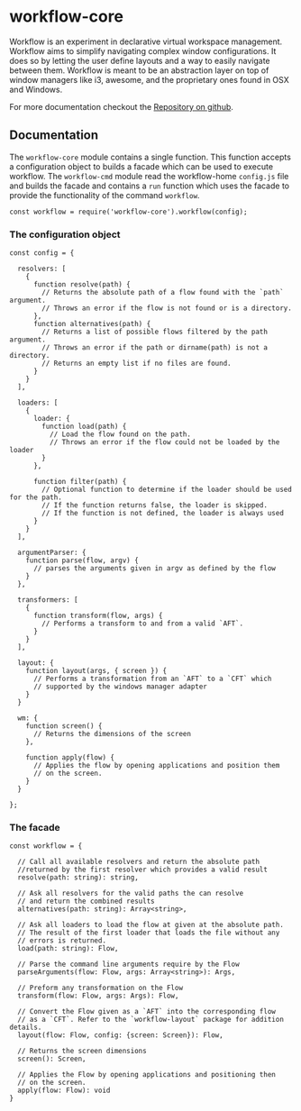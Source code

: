 # workflow-core

Workflow is an experiment in declarative virtual workspace management. Workflow aims to simplify navigating
complex window configurations. It does so by letting the user define layouts and
a way to easily navigate between them. Workflow is meant to be an abstraction
layer on top of window managers like i3, awesome, and the proprietary ones found in
OSX and Windows.

For more documentation checkout the [Repository on github](https://www.github.com/havardh/workflow).

## Documentation

The `workflow-core` module contains a single function. This function accepts
a configuration object to builds a facade which can be used to execute
workflow. The `workflow-cmd` module read the workflow-home `config.js` file
and builds the facade and contains a `run` function which uses the facade
to provide the functionality of the command `workflow`.

```
const workflow = require('workflow-core').workflow(config);
```

### The configuration object

```
const config = {

  resolvers: [
    {
      function resolve(path) {
        // Returns the absolute path of a flow found with the `path` argument.
        // Throws an error if the flow is not found or is a directory.
      },
      function alternatives(path) {
        // Returns a list of possible flows filtered by the path argument.
        // Throws an error if the path or dirname(path) is not a directory.
        // Returns an empty list if no files are found.
      }
    }
  ],
  
  loaders: [
    {
      loader: { 
        function load(path) {
          // Load the flow found on the path.
          // Throws an error if the flow could not be loaded by the loader
        } 
      },
      
      function filter(path) {
        // Optional function to determine if the loader should be used for the path.
        // If the function returns false, the loader is skipped.
        // If the function is not defined, the loader is always used
      } 
    }
  ], 
  
  argumentParser: {
    function parse(flow, argv) {
      // parses the arguments given in argv as defined by the flow
    }
  },
  
  transformers: [
    { 
      function transform(flow, args) {
        // Performs a transform to and from a valid `AFT`.
      }
    }
  ],
  
  layout: { 
    function layout(args, { screen }) {
      // Performs a transformation from an `AFT` to a `CFT` which 
      // supported by the windows manager adapter
    }
  }
  
  wm: {
    function screen() {
      // Returns the dimensions of the screen 
    },
    
    function apply(flow) {
      // Applies the flow by opening applications and position them
      // on the screen.
    }
  }

};

```

### The facade

```
const workflow = {
  
  // Call all available resolvers and return the absolute path 
  //returned by the first resolver which provides a valid result
  resolve(path: string): string,
  
  // Ask all resolvers for the valid paths the can resolve 
  // and return the combined results
  alternatives(path: string): Array<string>,
  
  // Ask all loaders to load the flow at given at the absolute path.
  // The result of the first loader that loads the file without any 
  // errors is returned. 
  load(path: string): Flow,
  
  // Parse the command line arguments require by the Flow
  parseArguments(flow: Flow, args: Array<string>): Args,
  
  // Preform any transformation on the Flow
  transform(flow: Flow, args: Args): Flow,
  
  // Convert the Flow given as a `AFT` into the corresponding flow 
  // as a `CFT`. Refer to the `workflow-layout` package for addition details.
  layout(flow: Flow, config: {screen: Screen}): Flow,
  
  // Returns the screen dimensions
  screen(): Screen,
  
  // Applies the Flow by opening applications and positioning then
  // on the screen.
  apply(flow: Flow): void
}
```
